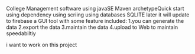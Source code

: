 College Management software using javaSE
Maven archetypeQuick start
using dependency
using scriing
using databases SQLITE
later it will update to firebase
a GUI tool with some feature included:
1.you can generate the data
2.export the data
3.maintain the data
4.<coming soon>upload to Web to maintain speedabiltiy

i want to work on this project
